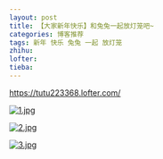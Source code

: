 ```yaml
---
layout: post
title: 【大家新年快乐】和兔兔一起放灯笼吧~
categories: 博客推荐
tags: 新年 快乐 兔兔 一起 放灯笼
zhihu: 
lofter: 
tieba: 
---
```


<https://tutu223368.lofter.com/>

[![1.jpg](https://s2.loli.net/2023/01/21/uZnOESCdohV4xig.jpg)](https://tutu223368.lofter.com/post/74fba632_2b7fcd57c)

[![2.jpg](https://s2.loli.net/2023/01/21/3CA7DiZarglEk2P.jpg)](https://tutu223368.lofter.com/post/74fba632_2b781e9c1)

[![3.jpg](https://s2.loli.net/2023/01/21/12sOfNZKgH4pcuQ.jpg)](https://tutu223368.lofter.com/post/74fba632_2b7ae1e70)